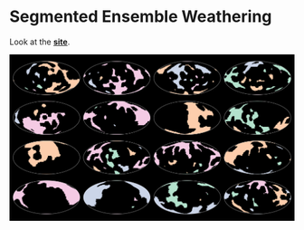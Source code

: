 # Segmented Ensemble Weathering

Look at the [**site**](https://markmbaum.github.io/segmented-ensemble-weathering/).

![segmentation](img/segmentation.png)

